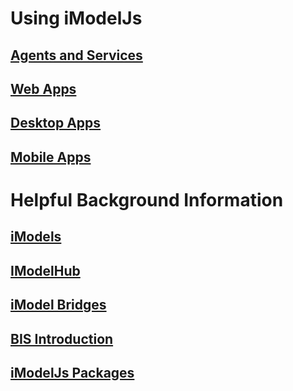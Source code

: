 # Using iModelJs

## [Agents and Services](./App.md#agents-and-services)

## [Web Apps](./App.md#web-apps)

## [Desktop Apps](./App.md#desktop-apps)

## [Mobile Apps](./App.md#mobile-apps)

# Helpful Background Information

## [iModels](./iModels)

## [IModelHub](./IModelHub)

## [iModel Bridges](./IModelBridges)

## [BIS Introduction](../bis/intro/introduction)

## [iModelJs Packages](./index.md#imodeljs-organization)
